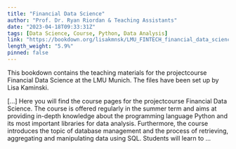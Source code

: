 ```yaml
---
title: "Financial Data Science"
author: "Prof. Dr. Ryan Riordan & Teaching Assistants"
date: "2023-04-18T09:33:31Z"
tags: [Data Science, Course, Python, Data Analysis]
link: "https://bookdown.org/lisakmnsk/LMU_FINTECH_financial_data_science/"
length_weight: "5.9%"
pinned: false
---
```


<p>This bookdown contains the teaching materials for the projectcourse Financial Data Science at the LMU Munich. The files have been set up by Lisa Kaminski.</p> [...] Here you will find the course pages for the projectcourse Financial Data Science. The course is offered regularly in the summer term and aims at providing in-depth knowledge about the programming language Python and its most important libraries for data analysis. Furthermore, the course introduces the topic of database management and the process of retrieving, aggregating and manipulating data using SQL. Students will learn to ...
